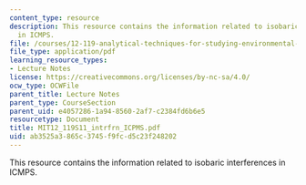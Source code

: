 ```yaml
---
content_type: resource
description: This resource contains the information related to isobaric interferences
  in ICMPS.
file: /courses/12-119-analytical-techniques-for-studying-environmental-and-geologic-samples-spring-2011/ab3525a3865c3745f9fcd5c23f248202_MIT12_119S11_intrfrn_ICPMS.pdf
file_type: application/pdf
learning_resource_types:
- Lecture Notes
license: https://creativecommons.org/licenses/by-nc-sa/4.0/
ocw_type: OCWFile
parent_title: Lecture Notes
parent_type: CourseSection
parent_uid: e4057286-1a94-8560-2af7-c2384fd6b6e5
resourcetype: Document
title: MIT12_119S11_intrfrn_ICPMS.pdf
uid: ab3525a3-865c-3745-f9fc-d5c23f248202
---
```

This resource contains the information related to isobaric interferences in ICMPS.